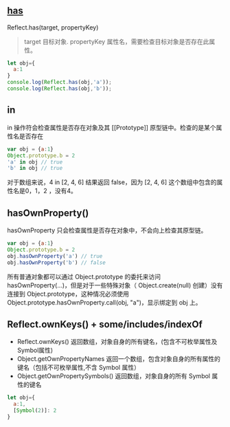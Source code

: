 # 
## [has](https://developer.mozilla.org/zh-CN/docs/Web/JavaScript/Reference/Global_Objects/Reflect/has)
Reflect.has(target, propertyKey)
>target 目标对象.
>propertyKey 属性名，需要检查目标对象是否存在此属性。

```js
let obj={
  a:1
}
console.log(Reflect.has(obj,'a'));
console.log(Reflect.has(obj,'b'));
```

## in
in 操作符会检查属性是否存在对象及其 [[Prototype]] 原型链中。检查的是某个属性名是否存在
```js
var obj = {a:1}
Object.prototype.b = 2
'a' in obj // true
'b' in obj // true
```

对于数组来说，4 in [2, 4, 6] 结果返回 false，因为 [2, 4, 6] 这个数组中包含的属性名是0，1，2 ，没有4。


## hasOwnProperty()
hasOwnProperty 只会检查属性是否存在对象中，不会向上检查其原型链。
```js
var obj = {a:1}
Object.prototype.b = 2
obj.hasOwnProperty('a') // true
obj.hasOwnProperty('b') // false
```

所有普通对象都可以通过 Object.prototype 的委托来访问 hasOwnProperty(...)，但是对于一些特殊对象（ Object.create(null) 创建）没有连接到 Object.prototype，这种情况必须使用 Object.prototype.hasOwnProperty.call(obj, "a")，显示绑定到 obj 上。

## Reflect.ownKeys() + some/includes/indexOf
* Reflect.ownKeys()  返回数组，对象自身的所有键名，(包含不可枚举属性及Symbol属性)
* Object.getOwnPropertyNames 返回一个数组，包含对象自身的所有属性的键名（包括不可枚举属性,不含 Symbol 属性）
* Object.getOwnPropertySymbols()  返回数组，对象自身的所有 Symbol 属性的键名

```js
let obj={
  a:1,
  [Symbol(2)]: 2
}
```
